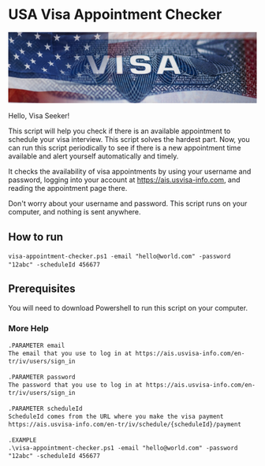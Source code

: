 # USA Visa Appointment Checker

![Example Image](./visa-logo.jpg)

Hello, Visa Seeker!

This script will help you check if there is an available appointment to schedule your visa interview. This script solves the hardest part. Now, you can run this script periodically to see if there is a new appointment time available and alert yourself automatically and timely.

It checks the availability of visa appointments by using your username and password, logging into your account at https://ais.usvisa-info.com, and reading the appointment page there.

Don't worry about your username and password. This script runs on your computer, and nothing is sent anywhere. 

## How to run

`visa-appointment-checker.ps1 -email "hello@world.com" -password "12abc" -scheduleId 456677`

## Prerequisites

You will need to download Powershell to run this script on your computer.


### More Help
```
.PARAMETER email
The email that you use to log in at https://ais.usvisa-info.com/en-tr/iv/users/sign_in

.PARAMETER password
The password that you use to log in at https://ais.usvisa-info.com/en-tr/iv/users/sign_in

.PARAMETER scheduleId
ScheduleId comes from the URL where you make the visa payment https://ais.usvisa-info.com/en-tr/iv/schedule/{scheduleId}/payment

.EXAMPLE
.\visa-appointment-checker.ps1 -email "hello@world.com" -password "12abc" -scheduleId 456677
```
